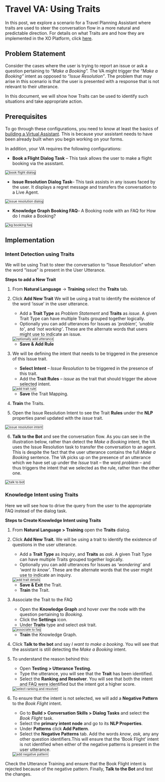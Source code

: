 # Travel VA: Using Traits

In this post, we explore a scenario for a Travel Planning Assistant where traits are used to steer the conversation flow in a more natural and predictable direction. For details on what Traits are and how they are implemented in the XO Platform, click <a href="https://docsinternal-kore.github.io/docs/xo/automation/natural-language/training/traits/" target="_blank">here</a>. 

## Problem Statement

Consider the cases where the user is trying to report an issue or ask a question pertaining to _“Make a Booking”._ The VA might trigger the _“Make a Booking”_ intent as opposed to _“Issue Resolution”_. The problem that may arise in this scenario is that the user is presented with a response that is not relevant to their utterance.

In this document, we will show how Traits can be used to identify such situations and take appropriate action.

## Prerequisites

To go through these configurations, you need to know at least the basics of <a href="https://docsinternal-kore.github.io/docs/xo/how-tos/build-a-travel-planning-assistant/create-a-travel-virtual-assistant/" target="_blank">building a Virtual Assistant</a>. This is because your assistant needs to have been already built when you begin working on your forms.

In addition, your VA requires the following configurations:

* **Book a Flight Dialog Task** – This task allows the user to make a flight booking via the assistant.
<img src="../images/bookflight-dialog.png" alt="book flight dialog" title="book flight dialog" style="border: 1px solid gray; zoom:75%;">  

* **Issue Resolution Dialog Task**– This task assists in any issues faced by the user. It displays a regret message and transfers the conversation to a Live Agent.
<img src="../images/issue-resolution-dialog.png" alt="issue resolution dialog" title="issue resolution dialog" style="border: 1px solid gray; zoom:75%;">  

* **Knowledge Graph Booking FAQ**– A Booking node with an FAQ for How do I make a Booking?
<img src="../images/kg-booking-faq.png" alt="kg booking faq" title="kg booking faq" style="border: 1px solid gray; zoom:75%;">  

## Implementation

### Intent Detection using Traits

We will be using Trait to steer the conversation to “Issue Resolution” when the word “issue” is present in the User Utterance.

**Steps to add a New Trait**

1. From **Natural Language** -> **Training** select the **Traits** tab.
2. Click **Add New Trait** We will be using a trait to identify the existence of the word ‘issue’ in the user utterance.
    * Add a **Trait Type** as _Problem Statement_ and **Traits** as _issue_. A given Trait Type can have multiple Traits grouped together logically.
    * Optionally you can add utterances for Issues as _‘problem’, ‘unable to’_, and _‘not working’_. These are the alternate words that users might use to indicate an issue.
    <img src="../images/optional-add-utterance.png" alt="optionally add utterance" title="optionally add utterance" style="border: 1px solid gray; zoom:75%;">  

    * **Save & Add Rule**
3. We will be defining the intent that needs to be triggered in the presence of this Issue trait.
    * **Select Intent** – _Issue Resolution_ to be triggered in the presence of this trait.
    * Add the **Trait Rules** – _issue_ as the trait that should trigger the above selected intent.
    <img src="../images/add-trait-rule.png" alt="add trait rule" title="add trait rule" style="border: 1px solid gray; zoom:75%;">  

    * **Save** the Trait Mapping.

4. **Train** the Traits.
5. Open the Issue Resolution Intent to see the Trait **Rules** under the **NLP** properties panel updated with the _issue_ trait.
<img src="../images/issue-resolution-intent.png" alt="issue resolution intent" title="issue resolution intent" style="border: 1px solid gray; zoom:75%;">  

6. **Talk to the Bot** and see the conversation flow. As you can see in the illustration below, rather than detect the _Make a Booking_ intent, the VA uses the Issue Resolution task to transfer the conversation to an agent. This is despite the fact that the user utterance contains the full _Make a Booking_ sentence. The VA picks up on the presence of an utterance which we have set up under the _Issue_ trait – the word _problem_ – and thus triggers the intent that we selected as the rule, rather than the other one.
<img src="../images/traits-talk-to-bot.png" alt="talk to bot" title="talk to bot" style="border: 1px solid gray; zoom:75%;">  

### Knowledge Intent using Traits

Here we will see how to drive the query from the user to the appropriate FAQ instead of the dialog task.

**Steps to Create Knowledge Intent using Traits**

1. From **Natural Language > Training** open the **Traits** dialog.
2. Click **Add New Trait.** We will be using a trait to identify the existence of questions in the user utterance.
    * Add a **Trait Type** as _Inquiry_, and **Traits** as _ask_. A given Trait Type can have multiple Traits grouped together logically.
    * Optionally you can add utterances for Issues as _‘wondering’_ and _‘want to know’_. These are the alternate words that the user might use to indicate an inquiry.
    <img src="../images/add-trait-details.png" alt="add trait details" title="add trait details" style="border: 1px solid gray; zoom:75%;">

    * **Save & Exit** the Trait.
    * **Train** the Trait.
3. Associate the Trait to the FAQ
    * Open the **Knowledge Graph** and hover over the node with the question pertaining to _Booking_.
    * Click the **Settings** icon.
    * Under **Traits** type and select _ask_ trait.
    <img src="../images/associate-to-faq.png" alt="associate to faq" title="associate to faq" style="border: 1px solid gray; zoom:75%;">  

    * **Train** the Knowledge Graph.
4. Click **Talk to the bot** and say _I want to make a booking_. You will see that the assistant is still detecting the _Make a Booking_ intent.
5. To understand the reason behind this:

    * Open **Testing > Utterance Testing.**
    * Type the utterance, you will see that the **Trait** has been identified.
    * Select the **Ranking and Resolver**. You will see that both the intent and FAQ were identified but the intent got a higher score.
    <img src="../images/select-ranking-and-resolver.png" alt="select ranking and resolver" title="select ranking and resolver" style="border: 1px solid gray; zoom:75%;">  

6. To ensure that the intent is not selected, we will add a **Negative Pattern** to the _Book Flight_ intent.
    * Go to **Build > Conversation Skills > Dialog Tasks** and select the _Book Flight_ task.
    * Select the **primary intent node** and go to its **NLP Properties**. 
    * Under **Patterns** click **Add Pattern**.
    * Select the **Negative Patterns** tab. Add the words _know_, _ask,_ any any other question identifiers.This will ensure that the ‘Book Flight’ intent is not identified when either of the negative patterns is present in the user utterance.
    <img src="../images/add-negative-pattern.png" alt="add negative pattern" title="add negative pattern" style="border: 1px solid gray; zoom:75%;">   

Check the Utterance Training and ensure that the Book Flight intent is rejected because of the negative pattern. Finally, **Talk to the Bot** and test the changes.
